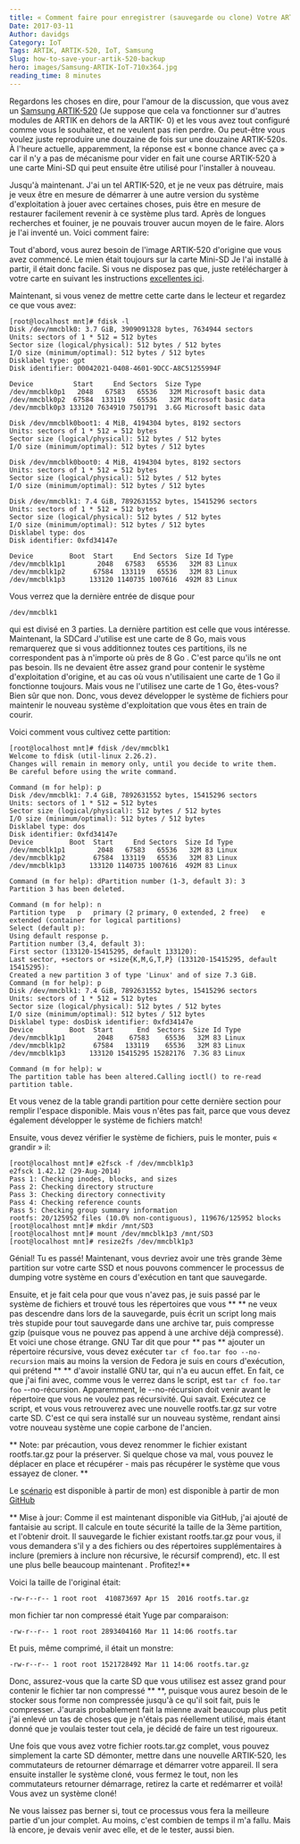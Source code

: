 ```yaml
---
title: « Comment faire pour enregistrer (sauvegarde ou clone) Votre ARTIK-520 »
Date: 2017-03-11
Author: davidgs
Category: IoT
Tags: ARTIK, ARTIK-520, IoT, Samsung
Slug: how-to-save-your-artik-520-backup
hero: images/Samsung-ARTIK-IoT-710x364.jpg
reading_time: 8 minutes
---
```


Regardons les choses en dire, pour l'amour de la discussion, que vous avez un [Samsung ARTIK-520](https://www.artik.io/modules/artik-520/) (Je suppose que cela va fonctionner sur d'autres modules de ARTIK en dehors de la ARTIK- 0) et les vous avez tout configuré comme vous le souhaitez, et ne veulent pas rien perdre. Ou peut-être vous voulez juste reproduire une douzaine de fois sur une douzaine ARTIK-520s. À l'heure actuelle, apparemment, la réponse est « bonne chance avec ça » car il n'y a pas de mécanisme pour vider en fait une course ARTIK-520 à une carte Mini-SD qui peut ensuite être utilisé pour l'installer à nouveau.

Jusqu'à maintenant. J'ai un tel ARTIK-520, et je ne veux pas détruire, mais je veux être en mesure de démarrer à une autre version du système d'exploitation à jouer avec certaines choses, puis être en mesure de restaurer facilement revenir à ce système plus tard. Après de longues recherches et fouiner, je ne pouvais trouver aucun moyen de le faire. Alors je l'ai inventé un. Voici comment faire:

Tout d'abord, vous aurez besoin de l'image ARTIK-520 d'origine que vous avez commencé. Le mien était toujours sur la carte Mini-SD Je l'ai installé à partir, il était donc facile. Si vous ne disposez pas que, juste retélécharger à votre carte en suivant les instructions [excellentes ici](https://developer.artik.io/documentation/artik/getting-started/).

Maintenant, si vous venez de mettre cette carte dans le lecteur et regardez ce que vous avez:

```
[root@localhost mnt]# fdisk -l
Disk /dev/mmcblk0: 3.7 GiB, 3909091328 bytes, 7634944 sectors
Units: sectors of 1 * 512 = 512 bytes
Sector size (logical/physical): 512 bytes / 512 bytes
I/O size (minimum/optimal): 512 bytes / 512 bytes
Disklabel type: gpt
Disk identifier: 00042021-0408-4601-9DCC-A8C51255994F

Device          Start     End Sectors  Size Type
/dev/mmcblk0p1   2048   67583   65536   32M Microsoft basic data
/dev/mmcblk0p2  67584  133119   65536   32M Microsoft basic data
/dev/mmcblk0p3 133120 7634910 7501791  3.6G Microsoft basic data

Disk /dev/mmcblk0boot1: 4 MiB, 4194304 bytes, 8192 sectors
Units: sectors of 1 * 512 = 512 bytes
Sector size (logical/physical): 512 bytes / 512 bytes
I/O size (minimum/optimal): 512 bytes / 512 bytes

Disk /dev/mmcblk0boot0: 4 MiB, 4194304 bytes, 8192 sectors
Units: sectors of 1 * 512 = 512 bytes
Sector size (logical/physical): 512 bytes / 512 bytes
I/O size (minimum/optimal): 512 bytes / 512 bytes

Disk /dev/mmcblk1: 7.4 GiB, 7892631552 bytes, 15415296 sectors
Units: sectors of 1 * 512 = 512 bytes
Sector size (logical/physical): 512 bytes / 512 bytes
I/O size (minimum/optimal): 512 bytes / 512 bytes
Disklabel type: dos
Disk identifier: 0xfd34147e

Device         Boot  Start     End Sectors  Size Id Type
/dev/mmcblk1p1        2048   67583   65536   32M 83 Linux
/dev/mmcblk1p2       67584  133119   65536   32M 83 Linux
/dev/mmcblk1p3      133120 1140735 1007616  492M 83 Linux
```

Vous verrez que la dernière entrée de disque pour

```
/dev/mmcblk1
```

qui est divisé en 3 parties. La dernière partition est celle que vous intéresse. Maintenant, la SDCard J'utilise est une carte de 8 Go, mais vous remarquerez que si vous additionnez toutes ces partitions, ils ne correspondent pas à n'importe où près de 8 Go . C'est parce qu'ils ne ont pas besoin. Ils ne devaient être assez grand pour contenir le système d'exploitation d'origine, et au cas où vous n'utilisaient une carte de 1 Go il fonctionne toujours. Mais vous ne l'utilisez une carte de 1 Go, êtes-vous? Bien sûr que non. Donc, vous devez développer le système de fichiers pour maintenir le nouveau système d'exploitation que vous êtes en train de courir.

Voici comment vous cultivez cette partition:

```
[root@localhost mnt]# fdisk /dev/mmcblk1
Welcome to fdisk (util-linux 2.26.2).
Changes will remain in memory only, until you decide to write them.
Be careful before using the write command.

Command (m for help): p
Disk /dev/mmcblk1: 7.4 GiB, 7892631552 bytes, 15415296 sectors
Units: sectors of 1 * 512 = 512 bytes
Sector size (logical/physical): 512 bytes / 512 bytes
I/O size (minimum/optimal): 512 bytes / 512 bytes
Disklabel type: dos
Disk identifier: 0xfd34147e
Device         Boot  Start     End Sectors  Size Id Type
/dev/mmcblk1p1        2048   67583   65536   32M 83 Linux
/dev/mmcblk1p2       67584  133119   65536   32M 83 Linux
/dev/mmcblk1p3      133120 1140735 1007616  492M 83 Linux

Command (m for help): dPartition number (1-3, default 3): 3
Partition 3 has been deleted.

Command (m for help): n
Partition type   p   primary (2 primary, 0 extended, 2 free)   e   extended (container for logical partitions)
Select (default p):
Using default response p.
Partition number (3,4, default 3):
First sector (133120-15415295, default 133120):
Last sector, +sectors or +size{K,M,G,T,P} (133120-15415295, default 15415295):
Created a new partition 3 of type 'Linux' and of size 7.3 GiB.
Command (m for help): p
Disk /dev/mmcblk1: 7.4 GiB, 7892631552 bytes, 15415296 sectors
Units: sectors of 1 * 512 = 512 bytes
Sector size (logical/physical): 512 bytes / 512 bytes
I/O size (minimum/optimal): 512 bytes / 512 bytes
Disklabel type: dosDisk identifier: 0xfd34147e
Device         Boot  Start      End  Sectors  Size Id Type
/dev/mmcblk1p1        2048    67583    65536   32M 83 Linux
/dev/mmcblk1p2       67584   133119    65536   32M 83 Linux
/dev/mmcblk1p3      133120 15415295 15282176  7.3G 83 Linux

Command (m for help): w
The partition table has been altered.Calling ioctl() to re-read partition table.
```

Et vous venez de la table grandi partition pour cette dernière section pour remplir l'espace disponible. Mais vous n'êtes pas fait, parce que vous devez également développer le système de fichiers match!

Ensuite, vous devez vérifier le système de fichiers, puis le monter, puis « grandir » il:

```
[root@localhost mnt]# e2fsck -f /dev/mmcblk1p3
e2fsck 1.42.12 (29-Aug-2014)
Pass 1: Checking inodes, blocks, and sizes
Pass 2: Checking directory structure
Pass 3: Checking directory connectivity
Pass 4: Checking reference counts
Pass 5: Checking group summary information
rootfs: 20/125952 files (10.0% non-contiguous), 119676/125952 blocks
[root@localhost mnt]# mkdir /mnt/SD3
[root@localhost mnt]# mount /dev/mmcblk1p3 /mnt/SD3
[root@localhost mnt]# resize2fs /dev/mmcblk1p3
```

Génial! Tu es passé! Maintenant, vous devriez avoir une très grande 3ème partition sur votre carte SSD et nous pouvons commencer le processus de dumping votre système en cours d'exécution en tant que sauvegarde.

Ensuite, et je fait cela pour que vous n'avez pas, je suis passé par le système de fichiers et trouvé tous les répertoires que vous ** ** ne veux pas descendre dans lors de la sauvegarde, puis écrit un script long mais très stupide pour tout sauvegarde dans une archive tar, puis compresse gzip (puisque vous ne pouvez pas append à une archive déjà compressé). Et voici une chose étrange. GNU Tar dit que pour ** pas ** ajouter un répertoire récursive, vous devez exécuter `tar cf foo.tar foo --no-recursion` mais au moins la version de Fedora je suis en cours d'exécution, qui prétend ** ** d'avoir installé GNU tar, qui n'a eu aucun effet. En fait, ce que j'ai fini avec, comme vous le verrez dans le script, est `tar cf foo.tar foo` --no-récursion. Apparemment, le --no-récursion doit venir avant le répertoire que vous ne voulez pas récursivité. Qui savait. Exécutez ce script, et vous vous retrouverez avec une nouvelle rootfs.tar.gz sur votre carte SD. C'est ce qui sera installé sur un nouveau système, rendant ainsi votre nouveau système une copie carbone de l'ancien.

** Note: par précaution, vous devez renommer le fichier existant rootfs.tar.gz pour la préserver. Si quelque chose va mal, vous pouvez le déplacer en place et récupérer - mais pas récupérer le système que vous essayez de cloner. **

Le [scénario](https://github.com/davidgs/ARTIK-5-backup) est disponible à partir de mon) est disponible à partir de mon [GitHub](https://github.com/davidgs/ARTIK-5-backup)

** Mise à jour: Comme il est maintenant disponible via GitHub, j'ai ajouté de fantaisie au script. Il calcule en toute sécurité la taille de la 3ème partition, et l'obtenir droit. Il sauvegarde le fichier existant rootfs.tar.gz pour vous, il vous demandera s'il y a des fichiers ou des répertoires supplémentaires à inclure (premiers à inclure non récursive, le récursif comprend), etc. Il est une plus belle beaucoup maintenant . Profitez!**

Voici la taille de l'original était:

```
-rw-r--r-- 1 root root  410873697 Apr 15  2016 rootfs.tar.gz
```

mon fichier tar non compressé était Yuge par comparaison:

```
-rw-r--r-- 1 root root 2893404160 Mar 11 14:06 rootfs.tar
```

Et puis, même comprimé, il était un monstre:

```
-rw-r--r-- 1 root root 1521728492 Mar 11 14:06 rootfs.tar.gz
```

Donc, assurez-vous que la carte SD que vous utilisez est assez grand pour contenir le fichier tar non compressé ** **, puisque vous aurez besoin de le stocker sous forme non compressée jusqu'à ce qu'il soit fait, puis le compresser. J'aurais probablement fait la mienne avait beaucoup plus petit j'ai enlevé un tas de choses que je n'étais pas réellement utilisé, mais étant donné que je voulais tester tout cela, je décidé de faire un test rigoureux.

Une fois que vous avez votre fichier roots.tar.gz complet, vous pouvez simplement la carte SD démonter, mettre dans une nouvelle ARTIK-520, les commutateurs de retourner démarrage et démarrer votre appareil. Il sera ensuite installer le système cloné, vous fermez le tout, non les commutateurs retourner démarrage, retirez la carte et redémarrer et voilà! Vous avez un système cloné!

Ne vous laissez pas berner si, tout ce processus vous fera la meilleure partie d'un jour complet. Au moins, c'est combien de temps il m'a fallu. Mais là encore, je devais venir avec elle, et de le tester, aussi bien.

